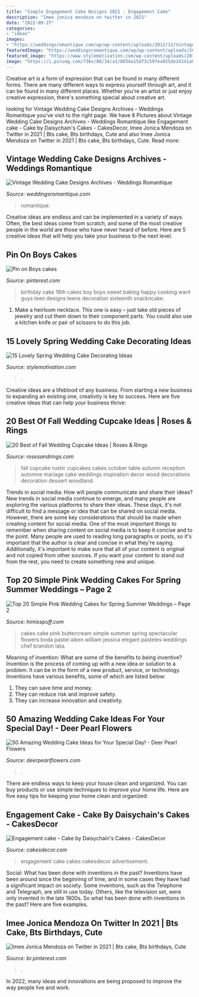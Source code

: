 ```yaml
---
title: "Simple Engagement Cake Designs 2021 : Engagement Cake"
description: "Imee jonica mendoza on twitter in 2021"
date: "2022-09-27"
categories:
- "ideas"
images:
- "https://weddingsromantique.com/wp/wp-content/uploads/2012/12/Vintage-wedding-theme-_-wedding-cake.jpg"
featuredImage: "https://weddingsromantique.com/wp/wp-content/uploads/2012/12/Vintage-wedding-theme-_-wedding-cake.jpg"
featured_image: "https://www.stylemotivation.com/wp-content/uploads/2016/04/cake-7.jpg"
image: "https://i.pinimg.com/736x/80/34/a1/8034a15df3c597ea855de24241a0a482.jpg"
---
```



Creative art is a form of expression that can be found in many different forms. There are many different ways to express yourself through art, and it can be found in many different places. Whether you're an artist or just enjoy creative expression, there's something special about creative art.

	

		
looking for Vintage Wedding Cake Designs Archives - Weddings Romantique you've visit to the right page. We have 8 Pictures about Vintage Wedding Cake Designs Archives - Weddings Romantique like Engagement cake - Cake by Daisychain&#039;s Cakes - CakesDecor, Imee Jonica Mendoza on Twitter in 2021 | Bts cake, Bts birthdays, Cute and also Imee Jonica Mendoza on Twitter in 2021 | Bts cake, Bts birthdays, Cute. Read more:
		
    
## Vintage Wedding Cake Designs Archives - Weddings Romantique

<img loading=lazy src="https://weddingsromantique.com/wp/wp-content/uploads/2012/12/Vintage-wedding-theme-_-wedding-cake.jpg" onerror="this.onerror=null;this.src='https://tse4.mm.bing.net/th?id=OIP.H-8Up7CWUIjdAMPvWL7wWwHaKb&amp;pid=15.1';" alt="Vintage Wedding Cake Designs Archives - Weddings Romantique">

_Source: weddingsromantique.com_

>romantique. 

	

Creative ideas are endless and can be implemented in a variety of ways. Often, the best ideas come from scratch, and some of the most creative people in the world are those who have never heard of before. Here are 5 creative ideas that will help you take your business to the next level.

    
## Pin On Boys Cakes

<img loading=lazy src="https://i.pinimg.com/736x/ba/c2/2f/bac22f00907c238a5a850dc8bf0a4d59--boy-th-birthday-birthday-cakes-for-boys.jpg" onerror="this.onerror=null;this.src='https://tse3.mm.bing.net/th?id=OIP.i2MjMgCVjh5h882Zy3mAAwHaLV&amp;pid=15.1';" alt="Pin on Boys cakes">

_Source: pinterest.com_

>birthday cake 16th cakes boy boys sweet baking happy cooking want guys teen designs teens decoration sixteenth snackncake. 

	

1. Make a heirloom necklace. This one is easy – just take old pieces of jewelry and cut them down to their component parts. You could also use a kitchen knife or pair of scissors to do this job. 

    
## 15 Lovely Spring Wedding Cake Decorating Ideas

<img loading=lazy src="https://www.stylemotivation.com/wp-content/uploads/2016/04/cake-7.jpg" onerror="this.onerror=null;this.src='https://tse3.mm.bing.net/th?id=OIP.9AilfPgxNHD28SXTZIOeVQHaLH&amp;pid=15.1';" alt="15 Lovely Spring Wedding Cake Decorating Ideas">

_Source: stylemotivation.com_

>. 

	

Creative ideas are a lifeblood of any business. From starting a new business to expanding an existing one, creativity is key to success. Here are five creative ideas that can help your business thrive:

    
## 20 Best Of Fall Wedding Cupcake Ideas | Roses &amp; Rings

<img loading=lazy src="http://www.rosesandrings.com/wp-content/uploads/2018/01/rustic-wedding-cupcake-ideas-20.jpg" onerror="this.onerror=null;this.src='https://tse4.mm.bing.net/th?id=OIP.70tjikmEQjjTfyF4k6b-9QHaLH&amp;pid=15.1';" alt="20 Best of Fall Wedding Cupcake Ideas | Roses &amp; Rings">

_Source: rosesandrings.com_

>fall cupcake rustic cupcakes cakes october table autumn reception automne mariage cake weddings inspiration decor wood decorations decoration dessert woodland. 

	

Trends in social media: How will people communicate and share their ideas?
New trends in social media continue to emerge, and many people are exploring the various platforms to share their ideas. These days, it's not difficult to find a message or idea that can be shared on social media. However, there are some key considerations that should be made when creating content for social media. 
One of the most important things to remember when sharing content on social media is to keep it concise and to the point. Many people are used to reading long paragraphs or posts, so it's important that the author is clear and concise in what they're saying. Additionally, it's important to make sure that all of your content is original and not copied from other sources. If you want your content to stand out from the rest, you need to create something new and unique.

    
## Top 20 Simple Pink Wedding Cakes For Spring Summer Weddings – Page 2

<img loading=lazy src="https://www.himisspuff.com/wp-content/uploads/2019/10/spectacular-buttercream-wedding-cake-with-pink-flowers.jpg" onerror="this.onerror=null;this.src='https://tse1.mm.bing.net/th?id=OIP.EwKZduZRCB1-7FH8iktH7QHaLH&amp;pid=15.1';" alt="Top 20 Simple Pink Wedding Cakes for Spring Summer Weddings – Page 2">

_Source: himisspuff.com_

>cakes cake pink buttercream simple summer spring spectacular flowers boda pastel aiken william jessica elegant pasteles weddings chef brandon lata. 

	

Meaning of invention: What are some of the benefits to being inventive?
Invention is the process of coming up with a new idea or solution to a problem. It can be in the form of a new product, service, or technology. Inventions have various benefits, some of which are listed below: 
1. They can save time and money.
2. They can reduce risk and improve safety. 
3. They can increase innovation and creativity.

    
## 50 Amazing Wedding Cake Ideas For Your Special Day! - Deer Pearl Flowers

<img loading=lazy src="https://www.deerpearlflowers.com/wp-content/uploads/2017/03/Rustic-chic-white-lined-texture-wedding-cake-accented-with-pink-roses-via-Katherine-O’Brien-Photography.jpg" onerror="this.onerror=null;this.src='https://tse4.mm.bing.net/th?id=OIP.Lg35_aDAPUOUfHSkAFElHQHaLH&amp;pid=15.1';" alt="50 Amazing Wedding Cake Ideas for Your Special Day! - Deer Pearl Flowers">

_Source: deerpearlflowers.com_

>. 

	

There are endless ways to keep your house clean and organized. You can buy products or use simple techniques to improve your home life. Here are five easy tips for keeping your home clean and organized:

    
## Engagement Cake - Cake By Daisychain&#039;s Cakes - CakesDecor

<img loading=lazy src="https://pic.cakesdecor.com/m/nklznyqkbwe3paorv9mi.jpg" onerror="this.onerror=null;this.src='https://tse4.mm.bing.net/th?id=OIP.qC7SEa8-l8_31lQEssI3xwHaNx&amp;pid=15.1';" alt="Engagement cake - Cake by Daisychain&#039;s Cakes - CakesDecor">

_Source: cakesdecor.com_

>engagement cake cakes cakesdecor advertisement. 

	

Social: What has been done with inventions in the past?
Inventions have been around since the beginning of time, and in some cases they have had a significant impact on society. Some inventions, such as the Telephone and Telegraph, are still in use today. Others, like the television set, were only invented in the late 1800s. So what has been done with inventions in the past? Here are five examples.

    
## Imee Jonica Mendoza On Twitter In 2021 | Bts Cake, Bts Birthdays, Cute

<img loading=lazy src="https://i.pinimg.com/736x/80/34/a1/8034a15df3c597ea855de24241a0a482.jpg" onerror="this.onerror=null;this.src='https://tse3.mm.bing.net/th?id=OIP.k4NMNAdiFuE22GRgz_vRGgHaJ3&amp;pid=15.1';" alt="Imee Jonica Mendoza on Twitter in 2021 | Bts cake, Bts birthdays, Cute">

_Source: br.pinterest.com_

>. 

	

In 2022, many ideas and innovations are being proposed to improve the way people live and work.

